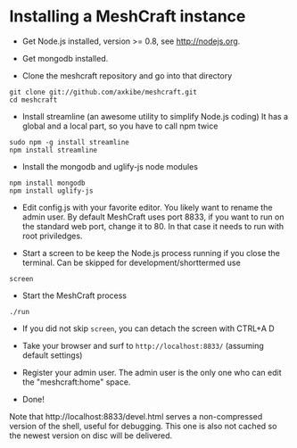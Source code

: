Installing a MeshCraft instance
===============================

* Get Node.js installed, version >= 0.8, see http://nodejs.org.

* Get mongodb installed.

* Clone the meshcraft repository and go into that directory
```shell
git clone git://github.com/axkibe/meshcraft.git
cd meshcraft
```

* Install streamline (an awesome utility to simplify Node.js coding) It has a global and a local part, so you have to call npm twice
```shell
sudo npm -g install streamline
npm install streamline
```

* Install the mongodb and uglify-js node modules
```shell
npm install mongodb
npm install uglify-js
```

* Edit config.js with your favorite editor.
You likely want to rename the admin user. By default MeshCraft uses port 8833, if you want to run on the standard web port, change it to 80. In that case it needs to run with root priviledges.

* Start a screen to be keep the Node.js process running if you close the terminal. Can be skipped for development/shorttermed use
```shell
screen
```

* Start the MeshCraft process
```shell
./run
```

* If you did not skip ```screen```, you can detach the screen with CTRL+A D

* Take your browser and surf to ```http://localhost:8833/``` (assuming default settings)

* Register your admin user. The admin user is the only one who can edit the "meshcraft:home" space.

* Done!

Note that http://localhost:8833/devel.html serves a non-compressed version of the shell, useful for debugging. This one is also not cached so the newest version on disc will be delivered.
